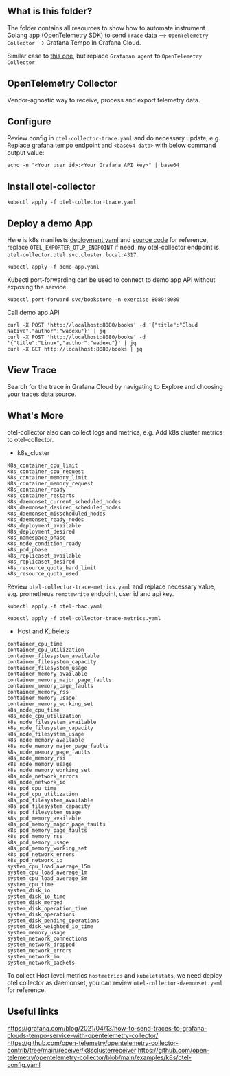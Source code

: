 ## What is this folder?
The folder contains all resources to show how to automate instrument Golang app (OpenTelemetry SDK) to send `Trace` data --> `OpenTelemetry Collector` --> Grafana Tempo in Grafana Cloud.

Similar case to [this one](../Grafana%20Tempo/), but replace `Grafanan agent` to `OpenTelemetry Collector`

## OpenTelemetry Collector
Vendor-agnostic way to receive, process and export telemetry data.

## Configure
Review config in `otel-collector-trace.yaml` and do necessary update, e.g.
Replace grafana tempo endpoint and `<base64 data>` with below command output value:
```
echo -n "<Your user id>:<Your Grafana API key>" | base64
```

## Install otel-collector
```
kubectl apply -f otel-collector-trace.yaml
```

## Deploy a demo App
Here is k8s manifests [deployment yaml](./demo-app.yaml) and [source code](../../Golang/demo_app_with_instrumentation/) for reference, replace `OTEL_EXPORTER_OTLP_ENDPOINT` if need, my otel-collector endpoint is `otel-collector.otel.svc.cluster.local:4317`. 

```
kubectl apply -f demo-app.yaml
```

Kubectl port-forwarding can be used to connect to demo app API without exposing the service.
```
kubectl port-forward svc/bookstore -n exercise 8080:8080
```

Call demo app API
```
curl -X POST 'http://localhost:8080/books' -d '{"title":"Cloud Native","author":"wadexu"}' | jq
curl -X POST 'http://localhost:8080/books' -d '{"title":"Linux","author":"wadexu"}' | jq
curl -X GET http://localhost:8080/books | jq
```

## View Trace
Search for the trace in Grafana Cloud by navigating to Explore and choosing your traces data source.

## What's More
otel-collector also can collect logs and metrics, e.g. Add k8s cluster metrics to otel-collector.

* k8s_cluster
```
K8s_container_cpu_limit
K8s_container_cpu_request
K8s_container_memory_limit
K8s_container_memory_request
K8s_container_ready
K8s_container_restarts
K8s_daemonset_current_scheduled_nodes
K8s_daemonset_desired_scheduled_nodes
K8s_daemonset_misscheduled_nodes
K8s_daemonset_ready_nodes
K8s_deployment_available
K8s_deployment_desired
K8s_namespace_phase
K8s_node_condition_ready
k8s_pod_phase
k8s_replicaset_available
k8s_replicaset_desired
k8s_resource_quota_hard_limit
k8s_resource_quota_used
```

Review `otel-collector-trace-metrics.yaml` and replace necessary value, e.g. prometheus `remotewrite` endpoint, user id and api key.
```
kubectl apply -f otel-rbac.yaml

kubectl apply -f otel-collector-trace-metrics.yaml
```

* Host and Kubelets
```
container_cpu_time
container_cpu_utilization
container_filesystem_available
container_filesystem_capacity
container_filesystem_usage
container_memory_available
container_memory_major_page_faults
container_memory_page_faults
container_memory_rss
container_memory_usage
container_memory_working_set
k8s_node_cpu_time
k8s_node_cpu_utilization
k8s_node_filesystem_available
k8s_node_filesystem_capacity
k8s_node_filesystem_usage
k8s_node_memory_available
k8s_node_memory_major_page_faults
k8s_node_memory_page_faults
k8s_node_memory_rss
k8s_node_memory_usage
k8s_node_memory_working_set
k8s_node_network_errors
k8s_node_network_io
k8s_pod_cpu_time
k8s_pod_cpu_utilization
k8s_pod_filesystem_available
k8s_pod_filesystem_capacity
k8s_pod_filesystem_usage
k8s_pod_memory_available
k8s_pod_memory_major_page_faults
k8s_pod_memory_page_faults
k8s_pod_memory_rss
k8s_pod_memory_usage
k8s_pod_memory_working_set
k8s_pod_network_errors
k8s_pod_network_io
system_cpu_load_average_15m
system_cpu_load_average_1m
system_cpu_load_average_5m
system_cpu_time
system_disk_io
system_disk_io_time
system_disk_merged
system_disk_operation_time
system_disk_operations
system_disk_pending_operations
system_disk_weighted_io_time
system_memory_usage
system_network_connections
system_network_dropped
system_network_errors
system_network_io
system_network_packets
```

To collect Host level metrics `hostmetrics` and `kubeletstats`, we need deploy otel collector as daemonset, you can review `otel-collector-daemonset.yaml` for reference.

## Useful links
https://grafana.com/blog/2021/04/13/how-to-send-traces-to-grafana-clouds-tempo-service-with-opentelemetry-collector/
https://github.com/open-telemetry/opentelemetry-collector-contrib/tree/main/receiver/k8sclusterreceiver
https://github.com/open-telemetry/opentelemetry-collector/blob/main/examples/k8s/otel-config.yaml

<br>